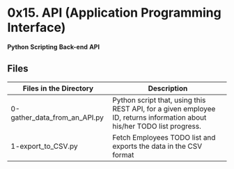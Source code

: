 # 0x15. API (Application Programming Interface)

**Python** **Scripting** **Back-end** **API**

## Files

| Files in the Directory       | Description                                                                                                             |
| ---------------------------- | ----------------------------------------------------------------------------------------------------------------------- |
| 0-gather_data_from_an_API.py | Python script that, using this REST API, for a given employee ID, returns information about his/her TODO list progress. |
| 1-export_to_CSV.py           | Fetch Employees TODO list and exports the data in the CSV format                                                        |
